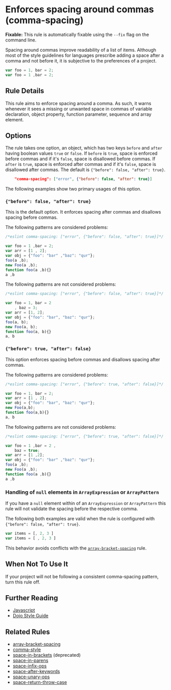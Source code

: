 # Enforces spacing around commas (comma-spacing)

**Fixable:** This rule is automatically fixable using the `--fix` flag on the command line.

Spacing around commas improve readability of a list of items. Although most of the style guidelines for languages prescribe adding a space after a comma and not before it, it is subjective to the preferences of a project.

```js
var foo = 1, bar = 2;
var foo = 1 ,bar = 2;
```

## Rule Details

This rule aims to enforce spacing around a comma. As such, it warns whenever it sees a missing or unwanted space in commas of variable declaration, object property, function parameter, sequence and array element.


## Options

The rule takes one option, an object, which has two keys `before` and `after` having boolean values `true` or `false`. If `before` is `true`, space is enforced before commas and if it's `false`, space is disallowed before commas. If `after` is `true`, space is enforced after commas and if it's `false`, space is disallowed after commas. The default is `{"before": false, "after": true}`.

```json
    "comma-spacing": ["error", {"before": false, "after": true}]
```

The following examples show two primary usages of this option.

### `{"before": false, "after": true}`

This is the default option. It enforces spacing after commas and disallows spacing before commas.

The following patterns are considered problems:

```js
/*eslint comma-spacing: ["error", {"before": false, "after": true}]*/

var foo = 1 ,bar = 2;
var arr = [1 , 2];
var obj = {"foo": "bar" ,"baz": "qur"};
foo(a ,b);
new Foo(a ,b);
function foo(a ,b){}
a ,b
```

The following patterns are not considered problems:

```js
/*eslint comma-spacing: ["error", {"before": false, "after": true}]*/

var foo = 1, bar = 2
    , baz = 3;
var arr = [1, 2];
var obj = {"foo": "bar", "baz": "qur"};
foo(a, b);
new Foo(a, b);
function foo(a, b){}
a, b
```

### `{"before": true, "after": false}`

This option enforces spacing before commas and disallows spacing after commas.

The following patterns are considered problems:

```js
/*eslint comma-spacing: ["error", {"before": true, "after": false}]*/

var foo = 1, bar = 2;
var arr = [1 , 2];
var obj = {"foo": "bar", "baz": "qur"};
new Foo(a,b);
function foo(a,b){}
a, b
```

The following patterns are not considered problems:

```js
/*eslint comma-spacing: ["error", {"before": true, "after": false}]*/

var foo = 1 ,bar = 2 ,
    baz = true;
var arr = [1 ,2];
var obj = {"foo": "bar" ,"baz": "qur"};
foo(a ,b);
new Foo(a ,b);
function foo(a ,b){}
a ,b
```

### Handling of `null` elements in `ArrayExpression` or `ArrayPattern`

If you have a `null` element within of an `ArrayExpression` or `ArrayPattern` this rule will not validate the spacing before the respective comma.

The following both examples are valid when the rule is configured with `{"before": false, "after": true}`.

```js
var items = [, 2, 3 ]
var items = [ , 2, 3 ]
```

This behavior avoids conflicts with the [`array-bracket-spacing`](array-bracket-spacing.md) rule.

## When Not To Use It

If your project will not be following a consistent comma-spacing pattern, turn this rule off.


## Further Reading

* [Javascript](http://javascript.crockford.com/code.html)
* [Dojo Style Guide](https://dojotoolkit.org/reference-guide/1.9/developer/styleguide.html)


## Related Rules

* [array-bracket-spacing](array-bracket-spacing.md)
* [comma-style](comma-style.md)
* [space-in-brackets](space-in-brackets.md) (deprecated)
* [space-in-parens](space-in-parens.md)
* [space-infix-ops](space-infix-ops.md)
* [space-after-keywords](space-after-keywords)
* [space-unary-ops](space-unary-ops)
* [space-return-throw-case](space-return-throw-case)
